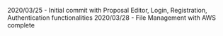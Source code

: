 2020/03/25 - Initial commit with Proposal Editor, Login, Registration, Authentication functionalities
2020/03/28 - File Management with AWS complete
